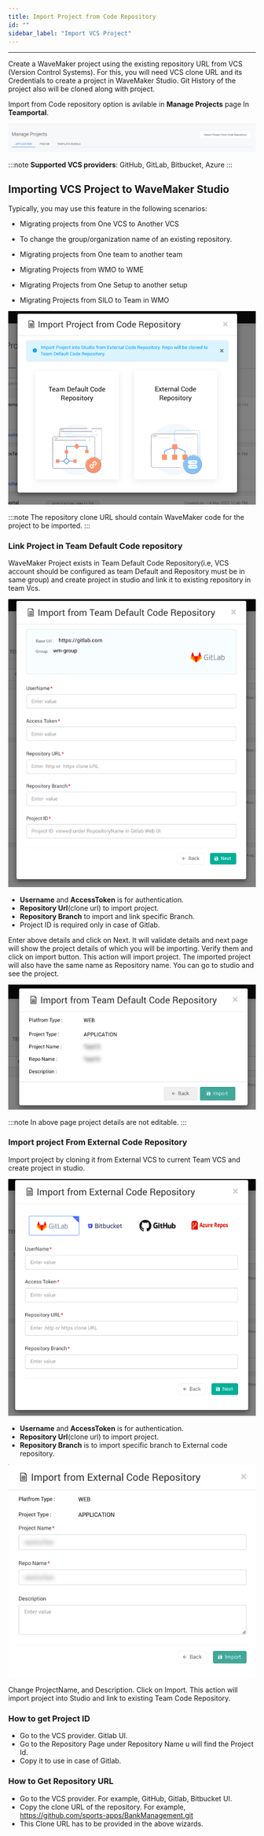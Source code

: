 ```yaml
---
title: Import Project from Code Repository
id: ""
sidebar_label: "Import VCS Project"
---
```

---

Create a WaveMaker project using the existing repository URL from VCS (Version Control Systems). For this, you will need VCS clone URL and its Credentials to create a project in WaveMaker Studio. Git History of the project also will be cloned along with project.

Import from Code repository option is avilable in **Manage Projects** page In **Teamportal**.

![import project button](/learn/assets/import-from-code-repository-button.png)

:::note
**Supported VCS providers**: GitHub, GitLab, Bitbucket, Azure
:::

## Importing VCS Project to WaveMaker Studio

Typically, you may use this feature in the following scenarios:

- Migrating projects from One VCS to Another VCS
 
- To change the group/organization name of an existing repository.

- Migrating projects from One team to another team

- Migrating Projects from WMO to WME

- Migrating Projects from One Setup to another setup

- Migrating Projects from SILO to Team in WMO


![ways to import project from code repository](/learn/assets/Import-project-form-Vcs-Types.png)


:::note
The repository clone URL should contain WaveMaker code for the project to be imported.
:::

### Link Project in Team Default Code repository

WaveMaker Project exists in Team Default Code Repository(i.e, VCS account should be configured as team Default and Repository must be in same group) and create project in studio and link it to existing repository in team Vcs.

![Linked VCS Repository Details](/learn/assets/LinkedVcsForm.png)

- **Username** and **AccessToken** is for authentication.
- **Repository Url**(clone url) to import project.
- **Repository Branch** to import and link specific Branch.
- Project ID is required only in case of Gitlab.

Enter above details and click on Next. It will validate details and next page will show the project details of which you will be importing. Verify them and click on import button. This action will import project. The imported project will also have the same name as Repository name. You can go to studio and see the project.


![Linked project Details](/learn/assets/Linked-project-details.png)

:::note
In above page project details are not editable.
:::

### Import project From External Code Repository

Import project by cloning it from External VCS to current Team VCS and create project in studio.


![External VCS Repository Details](/learn/assets/external-vcs-repository-details.png)


- **Username** and **AccessToken** is for authentication.
- **Repository Url**(clone url) to import project.
- **Repository Branch** is to import specific branch to External code repository.


![External project details](/learn/assets/external-project-details.png)


Change ProjectName, and Description. Click on Import.
This action will import project into Studio and link to existing Team Code Repository.

### How to get Project ID

- Go to the VCS provider. Gitlab UI.
- Go to the Repository Page under Repository Name u will find the Project Id.
- Copy it to use in case of Gitlab.

### How to Get Repository URL

- Go to the VCS provider. For example, GitHub, Gitlab, Bitbucket UI. 
- Copy the clone URL of the repository. For example, https://github.com/sports-apps/BankManagement.git 
- This Clone URL has to be provided in the above wizards. 
 
